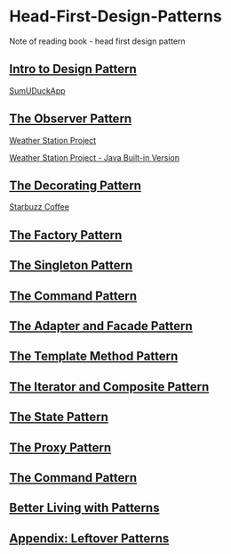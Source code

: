 # Head-First-Design-Patterns
Note of reading book - head first design pattern


## [Intro to Design Pattern](./ch1/ch1.md)

[SumUDuckApp](./ch1/SimUDuckApp.java)

## [The Observer Pattern](./ch2/ch2.md)

[Weather Station Project](./ch2/WeatherStationProject.java)

[Weather Station Project - Java Built-in Version](./ch2/WeatherStationJavaBuiltInVersion.java)

## [The Decorating Pattern](./ch3/ch3.md)

[Starbuzz Coffee](./ch3/StarbuzzCoffee.java)

## [The Factory Pattern](./ch4/ch4.md)

## [The Singleton Pattern](./ch5/ch5.md)

## [The Command Pattern](./ch6/ch6.md)

## [The Adapter and Facade Pattern](./ch7/ch7.md)

## [The Template Method Pattern](./ch8/ch8.md)

## [The Iterator and Composite Pattern](./ch9/ch9.md)

## [The State Pattern](./ch10/ch10.md)

## [The Proxy Pattern](./ch11/ch11.md)

## [The Command Pattern](./ch12/ch12.md)

## [Better Living with Patterns](./ch13/ch13.md)

## [Appendix: Leftover Patterns](./ch14/ch14.md)